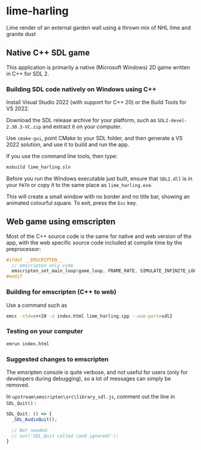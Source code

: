 # lime-harling
Lime render of an external garden wall using a thrown mix of NHL lime
and granite dust

## Native C++ SDL game

This application is primarily a native (Microsoft Windows) 2D game
written in C++ for SDL 2.

### Building SDL code natively on Windows using C++

Install Visual Studio 2022 (with support for C++ 20)
or the Build Tools for VS 2022.

Download the SDL release archive for your platform,
such as `SDL2-devel-2.30.3-VC.zip` and extract it on your computer.

Use `cmake-gui`, point CMake to your SDL folder,
and then generate a VS 2022 solution, and use it to build and run the app.

If you use the command line tools, then type:

```bat
msbuild lime_harling.sln
```

Before you run the Windows executable just built,
ensure that `SDL2.dll` is in your `PATH`
or copy it to the same place as `lime_harling.exe`.

This will create a small window with no border and no title bar,
showing an animated colourful square.  To exit, press the `Esc` key.

## Web game using emscripten

Most of the C++ source code is the same for native and web version of the app,
with the web specific source code included at compile time by the preprocessor:

```c
#ifdef __EMSCRIPTEN__
  // emscripten only code
  emscripten_set_main_loop(game_loop, FRAME_RATE, SIMULATE_INFINITE_LOOP);
#endif
```

### Building for emscripten (C++ to web)
Use a command such as
```bash
emcc -std=c++20 -o index.html lime_harling.cpp --use-port=sdl2
```

### Testing on your computer

```bash
emrun index.html
```

### Suggested changes to emscripten
The emsripten console is quite verbose, and not useful for users
(only for developers during debugging),
so a lot of messages can simply be removed.

In `upstream\emscripten\src\library_sdl.js`,
comment out the line in `SDL_Quit()` :

```JavaScript
SDL_Quit: () => {
  _SDL_AudioQuit();

  // Not needed:
  // out('SDL_Quit called (and ignored)');
}
```

